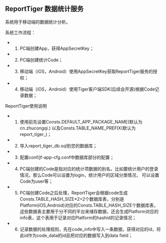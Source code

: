 ## ReportTiger 数据统计服务 ##

系统用于移动端的数据统计分析。

系统工作流程：
    
- 1. PC端创建App，获得AppSecretKey；
- 2. PC端创建统计Code；
- 3. 移动端（iOS，Android）使用AppSecretKey获取ReportTiger服务的授权；
- 4. 移动端（iOS，Android）使用Tiger客户端SDK(后续会开源)根据Code记录数据；

ReportTiger使用说明

- 1. 使用前先设置Consts.DEFAULT_APP_PACKAGE_NAME(默认为cn.zhucongqi.) 以及Consts.TABLE_NAME_PREFIX(默认为report_tiger_)；
- 2. 导入report_tiger_db.sql到您的数据库；
- 3. 配置conf/jf-app-cfg.conf中数据库部分的配置；
- 4. PC端创建的Code是指对应的统计项数据的别名，比如要统计用户的登录情况，那么Code可以设置为login，统计用户的区域分类情况， 可以设置Code为user等；
- 5. PC端创建Code之后处理，ReportTiger会根据code生成Consts.TABLE_HASH_SIZE*2+2个数据库表，分别是Platform(iOS,Android)对应的Consts.TABLE_HASH_SIZE个数据库表，这些数据表主要用于分不同的平台来储存数据，还会生成Platform对应的info表，这个表用于记录对应Platform的hashid的记录情况；
- 6. 记录数据的处理规则，先在code_info中写入一条数据，获得对应的id，将此id作为code_data的id且把对应的数据写入到data field；